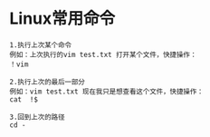 # Linux常用命令



``````
1.执行上次某个命令
例如：上次执行的vim test.txt 打开某个文件，快捷操作：
！vim 

2.执行上次的最后一部分
例如：vim test.txt 现在我只是想查看这个文件，快捷操作：
cat  !$

3.回到上次的路径
cd -


``````

